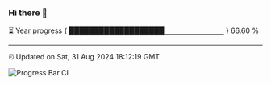 ### Hi there 👋

⏳ Year progress { ███████████████████▁▁▁▁▁▁▁▁▁▁▁ } 66.60 %

---

⏰ Updated on Sat, 31 Aug 2024 18:12:19 GMT

![Progress Bar CI](https://github.com/code-lakshay/GitHub-Actions-Demo/workflows/Progress%20Bar%20CI/badge.svg)
